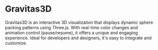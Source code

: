 # Gravitas3D
 Gravitas3D is an interactive 3D visualization that displays dynamic sphere packing patterns using Three.js. With real-time color changes and animation control (pause/resume), it offers a unique and engaging experience. Ideal for developers and designers, it's easy to integrate and customize.
